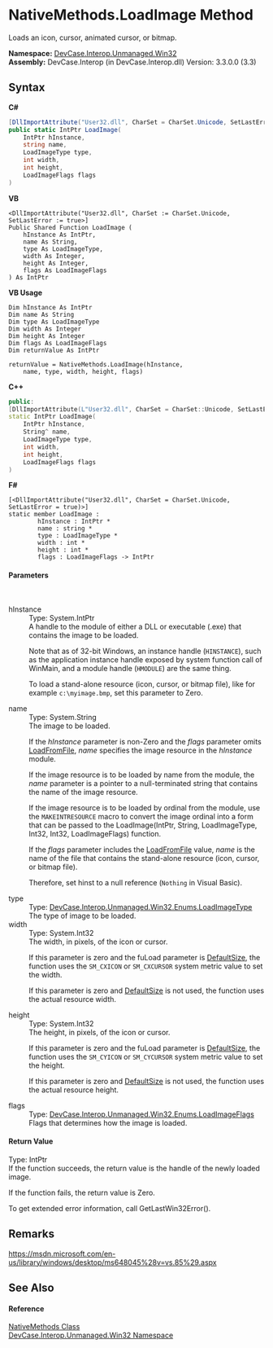 # NativeMethods.LoadImage Method 
 

Loads an icon, cursor, animated cursor, or bitmap.

**Namespace:**&nbsp;<a href="N_DevCase_Interop_Unmanaged_Win32">DevCase.Interop.Unmanaged.Win32</a><br />**Assembly:**&nbsp;DevCase.Interop (in DevCase.Interop.dll) Version: 3.3.0.0 (3.3)

## Syntax

**C#**<br />
``` C#
[DllImportAttribute("User32.dll", CharSet = CharSet.Unicode, SetLastError = true)]
public static IntPtr LoadImage(
	IntPtr hInstance,
	string name,
	LoadImageType type,
	int width,
	int height,
	LoadImageFlags flags
)
```

**VB**<br />
``` VB
<DllImportAttribute("User32.dll", CharSet := CharSet.Unicode, SetLastError := true>]
Public Shared Function LoadImage ( 
	hInstance As IntPtr,
	name As String,
	type As LoadImageType,
	width As Integer,
	height As Integer,
	flags As LoadImageFlags
) As IntPtr
```

**VB Usage**<br />
``` VB Usage
Dim hInstance As IntPtr
Dim name As String
Dim type As LoadImageType
Dim width As Integer
Dim height As Integer
Dim flags As LoadImageFlags
Dim returnValue As IntPtr

returnValue = NativeMethods.LoadImage(hInstance, 
	name, type, width, height, flags)
```

**C++**<br />
``` C++
public:
[DllImportAttribute(L"User32.dll", CharSet = CharSet::Unicode, SetLastError = true)]
static IntPtr LoadImage(
	IntPtr hInstance, 
	String^ name, 
	LoadImageType type, 
	int width, 
	int height, 
	LoadImageFlags flags
)
```

**F#**<br />
``` F#
[<DllImportAttribute("User32.dll", CharSet = CharSet.Unicode, SetLastError = true)>]
static member LoadImage : 
        hInstance : IntPtr * 
        name : string * 
        type : LoadImageType * 
        width : int * 
        height : int * 
        flags : LoadImageFlags -> IntPtr 

```


#### Parameters
&nbsp;<dl><dt>hInstance</dt><dd>Type: System.IntPtr<br />A handle to the module of either a DLL or executable (.exe) that contains the image to be loaded. 

 Note that as of 32-bit Windows, an instance handle (`HINSTANCE`), such as the application instance handle exposed by system function call of WinMain, and a module handle (`HMODULE`) are the same thing. 

 To load a stand-alone resource (icon, cursor, or bitmap file), like for example `c:\myimage.bmp`, set this parameter to Zero.</dd><dt>name</dt><dd>Type: System.String<br />The image to be loaded. 

 If the *hInstance* parameter is non-Zero and the *flags* parameter omits <a href="T_DevCase_Interop_Unmanaged_Win32_Enums_LoadImageFlags">LoadFromFile</a>, *name* specifies the image resource in the *hInstance* module. 

 If the image resource is to be loaded by name from the module, the *name* parameter is a pointer to a null-terminated string that contains the name of the image resource. 

 If the image resource is to be loaded by ordinal from the module, use the `MAKEINTRESOURCE` macro to convert the image ordinal into a form that can be passed to the LoadImage(IntPtr, String, LoadImageType, Int32, Int32, LoadImageFlags) function. 



 If the *flags* parameter includes the <a href="T_DevCase_Interop_Unmanaged_Win32_Enums_LoadImageFlags">LoadFromFile</a> value, *name* is the name of the file that contains the stand-alone resource (icon, cursor, or bitmap file). 

 Therefore, set hinst to a null reference (`Nothing` in Visual Basic).</dd><dt>type</dt><dd>Type: <a href="T_DevCase_Interop_Unmanaged_Win32_Enums_LoadImageType">DevCase.Interop.Unmanaged.Win32.Enums.LoadImageType</a><br />The type of image to be loaded.</dd><dt>width</dt><dd>Type: System.Int32<br />The width, in pixels, of the icon or cursor. 

 If this parameter is zero and the fuLoad parameter is <a href="T_DevCase_Interop_Unmanaged_Win32_Enums_LoadImageFlags">DefaultSize</a>, the function uses the `SM_CXICON` or `SM_CXCURSOR` system metric value to set the width. 

 If this parameter is zero and <a href="T_DevCase_Interop_Unmanaged_Win32_Enums_LoadImageFlags">DefaultSize</a> is not used, the function uses the actual resource width.</dd><dt>height</dt><dd>Type: System.Int32<br />The height, in pixels, of the icon or cursor. 

 If this parameter is zero and the fuLoad parameter is <a href="T_DevCase_Interop_Unmanaged_Win32_Enums_LoadImageFlags">DefaultSize</a>, the function uses the `SM_CYICON` or `SM_CYCURSOR` system metric value to set the height. 

 If this parameter is zero and <a href="T_DevCase_Interop_Unmanaged_Win32_Enums_LoadImageFlags">DefaultSize</a> is not used, the function uses the actual resource height.</dd><dt>flags</dt><dd>Type: <a href="T_DevCase_Interop_Unmanaged_Win32_Enums_LoadImageFlags">DevCase.Interop.Unmanaged.Win32.Enums.LoadImageFlags</a><br />Flags that determines how the image is loaded.</dd></dl>

#### Return Value
Type: IntPtr<br />If the function succeeds, the return value is the handle of the newly loaded image. 

 If the function fails, the return value is Zero. 

 To get extended error information, call GetLastWin32Error().

## Remarks
<a href="https://msdn.microsoft.com/en-us/library/windows/desktop/ms648045%28v=vs.85%29.aspx" target="_blank">https://msdn.microsoft.com/en-us/library/windows/desktop/ms648045%28v=vs.85%29.aspx</a>

## See Also


#### Reference
<a href="T_DevCase_Interop_Unmanaged_Win32_NativeMethods">NativeMethods Class</a><br /><a href="N_DevCase_Interop_Unmanaged_Win32">DevCase.Interop.Unmanaged.Win32 Namespace</a><br />